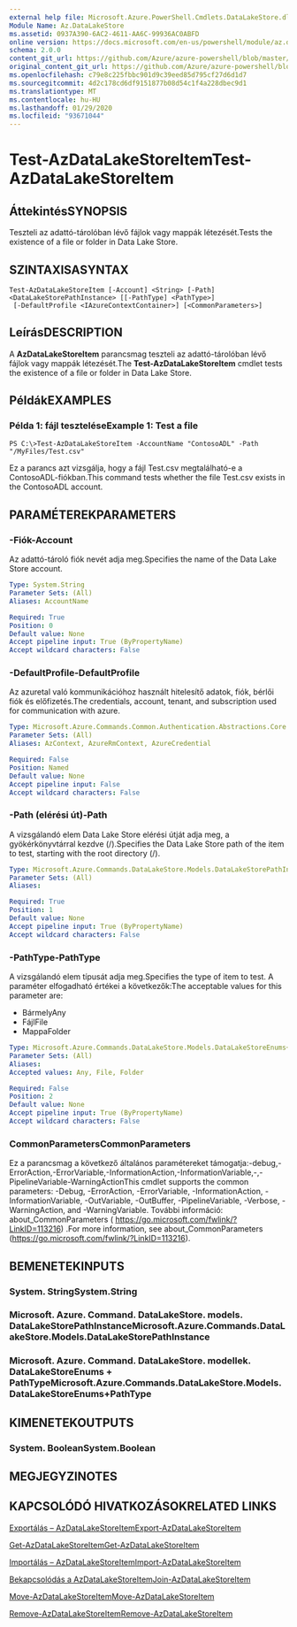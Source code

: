 ```yaml
---
external help file: Microsoft.Azure.PowerShell.Cmdlets.DataLakeStore.dll-Help.xml
Module Name: Az.DataLakeStore
ms.assetid: 0937A390-6AC2-4611-AA6C-99936AC0ABFD
online version: https://docs.microsoft.com/en-us/powershell/module/az.datalakestore/test-azdatalakestoreitem
schema: 2.0.0
content_git_url: https://github.com/Azure/azure-powershell/blob/master/src/DataLakeStore/DataLakeStore/help/Test-AzDataLakeStoreItem.md
original_content_git_url: https://github.com/Azure/azure-powershell/blob/master/src/DataLakeStore/DataLakeStore/help/Test-AzDataLakeStoreItem.md
ms.openlocfilehash: c79e8c225fbbc901d9c39eed85d795cf27d6d1d7
ms.sourcegitcommit: 4d2c178cd6df9151877b08d54c1f4a228dbec9d1
ms.translationtype: MT
ms.contentlocale: hu-HU
ms.lasthandoff: 01/29/2020
ms.locfileid: "93671044"
---
```

# <span data-ttu-id="85368-101">Test-AzDataLakeStoreItem</span><span class="sxs-lookup"><span data-stu-id="85368-101">Test-AzDataLakeStoreItem</span></span>

## <span data-ttu-id="85368-102">Áttekintés</span><span class="sxs-lookup"><span data-stu-id="85368-102">SYNOPSIS</span></span>
<span data-ttu-id="85368-103">Teszteli az adattó-tárolóban lévő fájlok vagy mappák létezését.</span><span class="sxs-lookup"><span data-stu-id="85368-103">Tests the existence of a file or folder in Data Lake Store.</span></span>

## <span data-ttu-id="85368-104">SZINTAXISA</span><span class="sxs-lookup"><span data-stu-id="85368-104">SYNTAX</span></span>

```
Test-AzDataLakeStoreItem [-Account] <String> [-Path] <DataLakeStorePathInstance> [[-PathType] <PathType>]
 [-DefaultProfile <IAzureContextContainer>] [<CommonParameters>]
```

## <span data-ttu-id="85368-105">Leírás</span><span class="sxs-lookup"><span data-stu-id="85368-105">DESCRIPTION</span></span>
<span data-ttu-id="85368-106">A **AzDataLakeStoreItem** parancsmag teszteli az adattó-tárolóban lévő fájlok vagy mappák létezését.</span><span class="sxs-lookup"><span data-stu-id="85368-106">The **Test-AzDataLakeStoreItem** cmdlet tests the existence of a file or folder in Data Lake Store.</span></span>

## <span data-ttu-id="85368-107">Példák</span><span class="sxs-lookup"><span data-stu-id="85368-107">EXAMPLES</span></span>

### <span data-ttu-id="85368-108">Példa 1: fájl tesztelése</span><span class="sxs-lookup"><span data-stu-id="85368-108">Example 1: Test a file</span></span>
```
PS C:\>Test-AzDataLakeStoreItem -AccountName "ContosoADL" -Path "/MyFiles/Test.csv"
```

<span data-ttu-id="85368-109">Ez a parancs azt vizsgálja, hogy a fájl Test.csv megtalálható-e a ContosoADL-fiókban.</span><span class="sxs-lookup"><span data-stu-id="85368-109">This command tests whether the file Test.csv exists in the ContosoADL account.</span></span>

## <span data-ttu-id="85368-110">PARAMÉTEREK</span><span class="sxs-lookup"><span data-stu-id="85368-110">PARAMETERS</span></span>

### <span data-ttu-id="85368-111">-Fiók</span><span class="sxs-lookup"><span data-stu-id="85368-111">-Account</span></span>
<span data-ttu-id="85368-112">Az adattó-tároló fiók nevét adja meg.</span><span class="sxs-lookup"><span data-stu-id="85368-112">Specifies the name of the Data Lake Store account.</span></span>

```yaml
Type: System.String
Parameter Sets: (All)
Aliases: AccountName

Required: True
Position: 0
Default value: None
Accept pipeline input: True (ByPropertyName)
Accept wildcard characters: False
```

### <span data-ttu-id="85368-113">-DefaultProfile</span><span class="sxs-lookup"><span data-stu-id="85368-113">-DefaultProfile</span></span>
<span data-ttu-id="85368-114">Az azuretal való kommunikációhoz használt hitelesítő adatok, fiók, bérlői fiók és előfizetés.</span><span class="sxs-lookup"><span data-stu-id="85368-114">The credentials, account, tenant, and subscription used for communication with azure.</span></span>

```yaml
Type: Microsoft.Azure.Commands.Common.Authentication.Abstractions.Core.IAzureContextContainer
Parameter Sets: (All)
Aliases: AzContext, AzureRmContext, AzureCredential

Required: False
Position: Named
Default value: None
Accept pipeline input: False
Accept wildcard characters: False
```

### <span data-ttu-id="85368-115">-Path (elérési út)</span><span class="sxs-lookup"><span data-stu-id="85368-115">-Path</span></span>
<span data-ttu-id="85368-116">A vizsgálandó elem Data Lake Store elérési útját adja meg, a gyökérkönyvtárral kezdve (/).</span><span class="sxs-lookup"><span data-stu-id="85368-116">Specifies the Data Lake Store path of the item to test, starting with the root directory (/).</span></span>

```yaml
Type: Microsoft.Azure.Commands.DataLakeStore.Models.DataLakeStorePathInstance
Parameter Sets: (All)
Aliases:

Required: True
Position: 1
Default value: None
Accept pipeline input: True (ByPropertyName)
Accept wildcard characters: False
```

### <span data-ttu-id="85368-117">-PathType</span><span class="sxs-lookup"><span data-stu-id="85368-117">-PathType</span></span>
<span data-ttu-id="85368-118">A vizsgálandó elem típusát adja meg.</span><span class="sxs-lookup"><span data-stu-id="85368-118">Specifies the type of item to test.</span></span>
<span data-ttu-id="85368-119">A paraméter elfogadható értékei a következők:</span><span class="sxs-lookup"><span data-stu-id="85368-119">The acceptable values for this parameter are:</span></span>
- <span data-ttu-id="85368-120">Bármely</span><span class="sxs-lookup"><span data-stu-id="85368-120">Any</span></span> 
- <span data-ttu-id="85368-121">Fájl</span><span class="sxs-lookup"><span data-stu-id="85368-121">File</span></span> 
- <span data-ttu-id="85368-122">Mappa</span><span class="sxs-lookup"><span data-stu-id="85368-122">Folder</span></span>

```yaml
Type: Microsoft.Azure.Commands.DataLakeStore.Models.DataLakeStoreEnums+PathType
Parameter Sets: (All)
Aliases:
Accepted values: Any, File, Folder

Required: False
Position: 2
Default value: None
Accept pipeline input: True (ByPropertyName)
Accept wildcard characters: False
```

### <span data-ttu-id="85368-123">CommonParameters</span><span class="sxs-lookup"><span data-stu-id="85368-123">CommonParameters</span></span>
<span data-ttu-id="85368-124">Ez a parancsmag a következő általános paramétereket támogatja:-debug,-ErrorAction,-ErrorVariable,-InformationAction,-InformationVariable,-,-PipelineVariable-WarningAction</span><span class="sxs-lookup"><span data-stu-id="85368-124">This cmdlet supports the common parameters: -Debug, -ErrorAction, -ErrorVariable, -InformationAction, -InformationVariable, -OutVariable, -OutBuffer, -PipelineVariable, -Verbose, -WarningAction, and -WarningVariable.</span></span> <span data-ttu-id="85368-125">További információ: about_CommonParameters ( https://go.microsoft.com/fwlink/?LinkID=113216) .</span><span class="sxs-lookup"><span data-stu-id="85368-125">For more information, see about_CommonParameters (https://go.microsoft.com/fwlink/?LinkID=113216).</span></span>

## <span data-ttu-id="85368-126">BEMENETEK</span><span class="sxs-lookup"><span data-stu-id="85368-126">INPUTS</span></span>

### <span data-ttu-id="85368-127">System. String</span><span class="sxs-lookup"><span data-stu-id="85368-127">System.String</span></span>

### <span data-ttu-id="85368-128">Microsoft. Azure. Command. DataLakeStore. models. DataLakeStorePathInstance</span><span class="sxs-lookup"><span data-stu-id="85368-128">Microsoft.Azure.Commands.DataLakeStore.Models.DataLakeStorePathInstance</span></span>

### <span data-ttu-id="85368-129">Microsoft. Azure. Command. DataLakeStore. modellek. DataLakeStoreEnums + PathType</span><span class="sxs-lookup"><span data-stu-id="85368-129">Microsoft.Azure.Commands.DataLakeStore.Models.DataLakeStoreEnums+PathType</span></span>

## <span data-ttu-id="85368-130">KIMENETEK</span><span class="sxs-lookup"><span data-stu-id="85368-130">OUTPUTS</span></span>

### <span data-ttu-id="85368-131">System. Boolean</span><span class="sxs-lookup"><span data-stu-id="85368-131">System.Boolean</span></span>

## <span data-ttu-id="85368-132">MEGJEGYZI</span><span class="sxs-lookup"><span data-stu-id="85368-132">NOTES</span></span>

## <span data-ttu-id="85368-133">KAPCSOLÓDÓ HIVATKOZÁSOK</span><span class="sxs-lookup"><span data-stu-id="85368-133">RELATED LINKS</span></span>

[<span data-ttu-id="85368-134">Exportálás – AzDataLakeStoreItem</span><span class="sxs-lookup"><span data-stu-id="85368-134">Export-AzDataLakeStoreItem</span></span>](./Export-AzDataLakeStoreItem.md)

[<span data-ttu-id="85368-135">Get-AzDataLakeStoreItem</span><span class="sxs-lookup"><span data-stu-id="85368-135">Get-AzDataLakeStoreItem</span></span>](./Get-AzDataLakeStoreItem.md)

[<span data-ttu-id="85368-136">Importálás – AzDataLakeStoreItem</span><span class="sxs-lookup"><span data-stu-id="85368-136">Import-AzDataLakeStoreItem</span></span>](./Import-AzDataLakeStoreItem.md)

[<span data-ttu-id="85368-137">Bekapcsolódás a AzDataLakeStoreItem</span><span class="sxs-lookup"><span data-stu-id="85368-137">Join-AzDataLakeStoreItem</span></span>](./Join-AzDataLakeStoreItem.md)

[<span data-ttu-id="85368-138">Move-AzDataLakeStoreItem</span><span class="sxs-lookup"><span data-stu-id="85368-138">Move-AzDataLakeStoreItem</span></span>](./Move-AzDataLakeStoreItem.md)

[<span data-ttu-id="85368-139">Remove-AzDataLakeStoreItem</span><span class="sxs-lookup"><span data-stu-id="85368-139">Remove-AzDataLakeStoreItem</span></span>](./Remove-AzDataLakeStoreItem.md)


